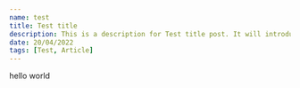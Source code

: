 ```yaml
---
name: test
title: Test title
description: This is a description for Test title post. It will introduce the reader for the content of the article.
date: 20/04/2022
tags: [Test, Article]
---
```


hello world
